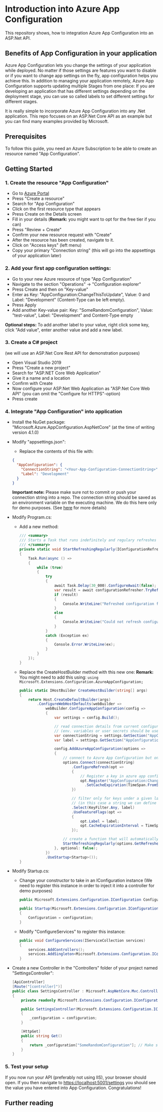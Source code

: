 # Introduction into Azure App Configuration
This repository shows, how to integration Azure App Configuration into an ASP.Net API.

## Benefits of App Configuration in your application

Azure App Configuration lets you change the settings of your application while deployed. No matter if those settings are features you want to disable or if you want to change app settings on the fly, app configuration helps you achieve this. 
In addition to managing your application remotely, Azure App Configuration supports updating multiple Stages from one place:
If you are developing an application that has different settings depending on the deployment stage, you can use so called labels to set different settings for different stages.

It is really simple to incorporate Azure App Configuration into any .Net application. This repo focuses on an ASP.Net Core API as an example but you can find many examples provided by Microsoft.

## Prerequisites

To follow this guide, you need an Azure Subscription to be able to create an resource named "App Configuration".

## Getting Started

### 1. Create the resource "App Configuration" 

- Go to [Azure Portal](https://portal.azure.com/#home)
- Press "Create a resource"
- Search for "App Configuration"
- Click on the first resource type that appears
- Press Create on the Details screen
- Fill in your details (__Remark:__ you might want to opt for the free tier if you can)
- Press "Review + Create" 
- Confirm your new resource request with "Create"
- After the resource has been created, navigate to it.
- Click on "Access keys" (left menu) 
- Copy your primary "Connection string" (this will go into the appsettings of your application later)

### 2. Add your first app configuration settings:

- Go to your new Azure resource of type "App Configuration"
- Navigate to the section "Operations" -> "Configuration explorer"
- Press Create and then on "Key-value" 
- Enter as Key: "AppConfiguration:ChangeThisToUpdate", Value: 0 and Label: "Development" (Content-Type can be left empty).
- Press Apply
- Add another Key-value pair: Key: "SomeRandomConfiguration", Value: "test-value", Label: "Development" and Content-Type empty

__Optional steps:__
To add another label to your value, right click some key, click "Add value", enter another value and add a new label.

### 3. Create a C# project 
(we will use an ASP.Net Core Rest API for demonstration purposes) 

- Open Visual Studio 2019
- Press "Create a new project"
- Search for "ASP.NET Core Web Application"
- Give it a name and a location
- Confirm with Create
- Now configure your ASP.Net Web Application as "ASP.Net Core Web API" (you can omit the "Configure for HTTPS"-option)
- Press create

### 4. Integrate "App Configuration" into application

- Install the NuGet package: "Microsoft.Azure.AppConfiguration.AspNetCore" (at the time of writing version 4.1.0)
- Modify "appsettings.json":
  - Replace the contents of this file with:

  ```json
  {
    "AppConfiguration": {
      "ConnectionString": "<Your-App-Configuration-ConnectionString>",
      "Label": "Development"
    }
  }
  ```
  __Important note:__ Please make sure not to commit or push your connection string into a repo. The connection string should be saved as an environment variable on the executing machine. We do this here only for demo purposes. (See [here](https://docs.microsoft.com/de-de/aspnet/core/fundamentals/configuration/?view=aspnetcore-5.0#environment-variables) for more details)

- Modify Program.cs:
  - Add a new method:
    ```cs
    /// <summary>
    /// Starts a Task that runs indefinitely and regulary refreshes all stored configuration from Azure App configuration
    /// </summary>
    private static void StartRefreshingRegularly(IConfigurationRefresher configurationRefresher)
    {
        Task.Run(async () =>
        {
            while (true)
            {
                try
                {
                    await Task.Delay(30_000).ConfigureAwait(false);
                    var result = await configurationRefresher.TryRefreshAsync().ConfigureAwait(false);
                    if (result)
                    {
                        Console.WriteLine("Refreshed configuration from Azure App Configuration.");
                    }
                    else
                    {
                        Console.WriteLine("Could not refresh configuration from Azure App Configuration.");
                    }
                }
                catch (Exception ex)
                {
                    Console.Error.WriteLine(ex);
                }
            }
        });
    }
    ```
  - Replace the CreateHostBuilder method with this new one:
    __Remark:__ You might need to add this using: ```using Microsoft.Extensions.Configuration.AzureAppConfiguration;```
    
    ```cs
    public static IHostBuilder CreateHostBuilder(string[] args)
    {
        return Host.CreateDefaultBuilder(args)
            .ConfigureWebHostDefaults(webBuilder =>
                webBuilder.ConfigureAppConfiguration(config =>
                {
                    var settings = config.Build();

                    // read connection details from current configuration
                    // (env. variables or user secrets should be used here!
                    var connectionString = settings.GetSection("AppConfiguration")["ConnectionString"];
                    var label = settings.GetSection("AppConfiguration")["Label"];

                    config.AddAzureAppConfiguration(options =>
                    {
                        // connect to Azure App Configuration but only take values with the environment label
                        options.Connect(connectionString)
                            .ConfigureRefresh(opt =>
                            {
                                // Register a key in azure app configuration that when it is changed will update all loaded configurtations
                                opt.Register("AppConfiguration:ChangeThisToUpdate", label, refreshAll: true)
                                  .SetCacheExpiration(TimeSpan.FromSeconds(30));
                            })

                            // filter only for keys under a given label
                            // (in this case a string we can define in the configuration outside of app configuration)
                            .Select(KeyFilter.Any, label)
                            .UseFeatureFlags(opt =>
                            {
                                opt.Label = label;
                                opt.CacheExpirationInterval = TimeSpan.FromSeconds(30);
                            });

                        // create a function that will automatically refresh every 30 seconds to look for changes in "AppConfiguration:ChangeThisToUpdate"
                        StartRefreshingRegularly(options.GetRefresher());
                    }, optional: false);
                })
                .UseStartup<Startup>());
    }
    ```

- Modify Startup.cs:

  - Change your constructor to take in an IConfiguration instance (We need to register this instance in order to inject it into a controller for demo purposes)

    ```cs
    public Microsoft.Extensions.Configuration.IConfiguration Configuration { get; }

    public Startup(Microsoft.Extensions.Configuration.IConfiguration configuration)
    {
        Configuration = configuration;
    }
    ```

  - Modify "ConfigureServices" to register this instance:

    ```cs
    public void ConfigureServices(IServiceCollection services)
    {
        services.AddControllers();
        services.AddSingleton<Microsoft.Extensions.Configuration.IConfiguration>(Configuration);
    }
    ```

- Create a new Controller in the "Controllers" folder of your project named "SettingsController":
  ```cs
  [ApiController]
  [Route("[controller]")]
  public class SettingsController : Microsoft.AspNetCore.Mvc.ControllerBase
  {
      private readonly Microsoft.Extensions.Configuration.IConfiguration _configuration;

      public SettingsController(Microsoft.Extensions.Configuration.IConfiguration configuration)
      {
          _configuration = configuration;
      }

      [HttpGet]
      public string Get()
      {
          return _configuration["SomeRandomConfiguration"]; // Make sure this key is registered in app configuration
      }
  }
  ```

### 5. Test your setup

If you now run your API (preferably not using IIS), your browser should open. If you then navigate to [https://localhost:5001/settings](https://localhost:5001/settings) you should see the value you have entered into App Configuration. Congratulations!


## Further reading

